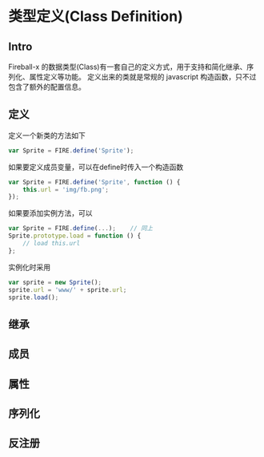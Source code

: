 # 类型定义(Class Definition)

## Intro

Fireball-x 的数据类型(Class)有一套自己的定义方式，用于支持和简化继承、序列化、属性定义等功能。
定义出来的类就是常规的 javascript 构造函数，只不过包含了额外的配置信息。

## 定义

定义一个新类的方法如下

```javascript
var Sprite = FIRE.define('Sprite');
```

如果要定义成员变量，可以在define时传入一个构造函数

```javascript
var Sprite = FIRE.define('Sprite', function () {
    this.url = 'img/fb.png';
});
```

如果要添加实例方法，可以

```javascript
var Sprite = FIRE.define(...);    // 同上
Sprite.prototype.load = function () {
    // load this.url
};
```

实例化时采用

```javascript
var sprite = new Sprite();
sprite.url = 'www/' + sprite.url;
sprite.load();
```

## 继承

## 成员

## 属性

## 序列化

## 反注册
